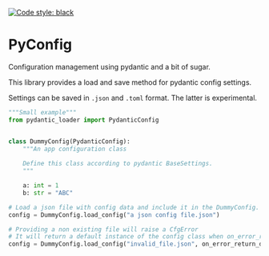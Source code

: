 [![Code style: black](https://img.shields.io/badge/code%20style-black-000000.svg)](https://github.com/psf/black)

# PyConfig

Configuration management using pydantic and a bit of sugar.

This library provides a load and save method for pydantic config settings.

Settings can be saved in `.json` and `.toml` format. The latter is experimental.

```python
"""Small example"""
from pydantic_loader import PydanticConfig


class DummyConfig(PydanticConfig):
    """An app configuration class
    
    Define this class according to pydantic BaseSettings.
    """

    a: int = 1
    b: str = "ABC"

# Load a json file with config data and include it in the DummyConfig.
config = DummyConfig.load_config("a json config file.json")

# Providing a non existing file will raise a CfgError
# It will return a default instance of the config class when on_error_return_default=True
config = DummyConfig.load_config("invalid_file.json", on_error_return_default=True)
```
